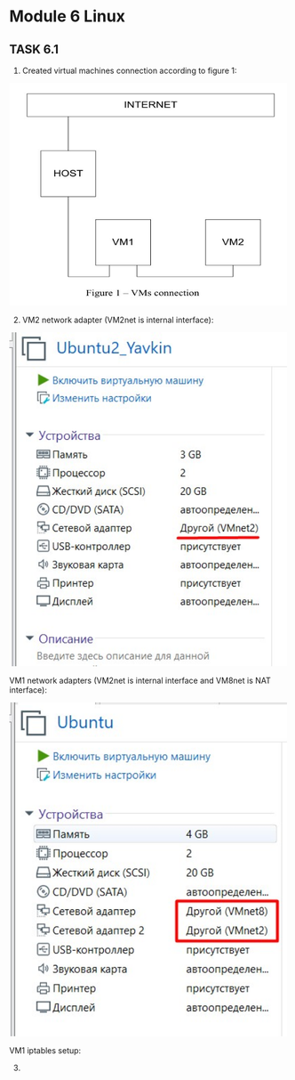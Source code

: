 # Module 6 Linux

## TASK 6.1


1.  Created virtual machines connection according to figure 1: 

<img src="screenshots/Screenshot_1.jpg" height="400px" width="500px" >

2. VM2 network adapter (VM2net is internal interface):

<img src="screenshots/Screenshot_2.jpg" height="600px" width="500px" >

VM1 network adapters (VM2net is internal interface and VM8net is NAT interface):

<img src="screenshots/Screenshot_3.jpg" height="600px" width="500px" >

VM1 iptables setup:




3. 
